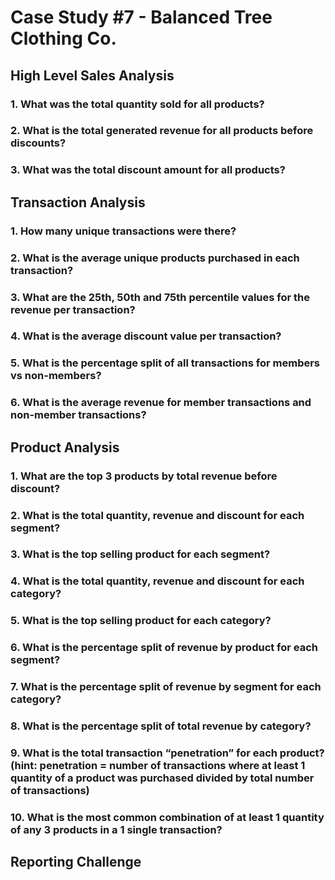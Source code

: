 # Case Study #7 - Balanced Tree Clothing Co.

## High Level Sales Analysis

### 1. What was the total quantity sold for all products?
### 2. What is the total generated revenue for all products before discounts?
### 3. What was the total discount amount for all products?

## Transaction Analysis

### 1. How many unique transactions were there?
### 2. What is the average unique products purchased in each transaction?
### 3. What are the 25th, 50th and 75th percentile values for the revenue per transaction?
### 4. What is the average discount value per transaction?
### 5. What is the percentage split of all transactions for members vs non-members?
### 6. What is the average revenue for member transactions and non-member transactions?

## Product Analysis

### 1. What are the top 3 products by total revenue before discount?
### 2. What is the total quantity, revenue and discount for each segment?
### 3. What is the top selling product for each segment?
### 4. What is the total quantity, revenue and discount for each category?
### 5. What is the top selling product for each category?
### 6. What is the percentage split of revenue by product for each segment?
### 7. What is the percentage split of revenue by segment for each category?
### 8. What is the percentage split of total revenue by category?
### 9. What is the total transaction “penetration” for each product? (hint: penetration = number of transactions where at least 1 quantity of a product was purchased divided by total number of transactions)
### 10. What is the most common combination of at least 1 quantity of any 3 products in a 1 single transaction?

## Reporting Challenge
